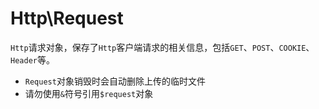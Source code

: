# Http\Request

 `Http`请求对象，保存了`Http`客户端请求的相关信息，包括`GET`、`POST`、`COOKIE`、`Header`等。

* `Request`对象销毁时会自动删除上传的临时文件
* 请勿使用`&`符号引用`$request`对象